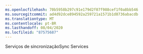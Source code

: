 ```yaml
---
ms.openlocfilehash: 70b5958b297c91e179d2f07f988cef1f0a8bb546
ms.sourcegitcommit: ad4d92dce894592a259721a1571b1d8736abacdb
ms.translationtype: MT
ms.contentlocale: pt-BR
ms.lasthandoff: 08/04/2020
ms.locfileid: "87575687"
---
```

<span data-ttu-id="fbb46-101">Serviços de sincronização</span><span class="sxs-lookup"><span data-stu-id="fbb46-101">Sync Services</span></span>
